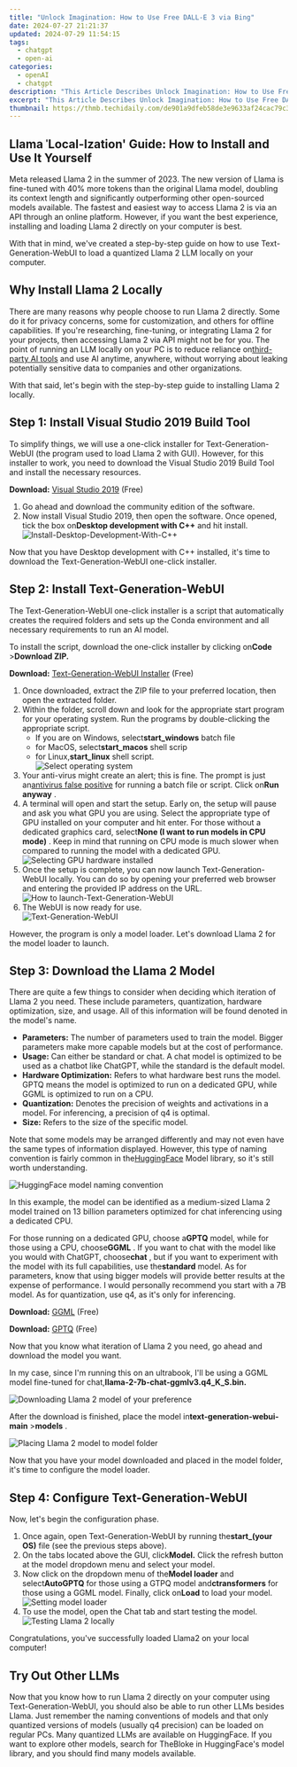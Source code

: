 ```yaml
---
title: "Unlock Imagination: How to Use Free DALL-E 3 via Bing"
date: 2024-07-27 21:21:37
updated: 2024-07-29 11:54:15
tags:
  - chatgpt
  - open-ai
categories:
  - openAI
  - chatgpt
description: "This Article Describes Unlock Imagination: How to Use Free DALL-E 3 via Bing"
excerpt: "This Article Describes Unlock Imagination: How to Use Free DALL-E 3 via Bing"
thumbnail: https://thmb.techidaily.com/de901a9dfeb58de3e9633af24cac79c38827e6567ccf0cdebe9976885fce2e39.png
---
```


## Llama ˈLocal-Ization' Guide: How to Install and Use It Yourself

 Meta released Llama 2 in the summer of 2023\. The new version of Llama is fine-tuned with 40% more tokens than the original Llama model, doubling its context length and significantly outperforming other open-sourced models available. The fastest and easiest way to access Llama 2 is via an API through an online platform. However, if you want the best experience, installing and loading Llama 2 directly on your computer is best.

 With that in mind, we've created a step-by-step guide on how to use Text-Generation-WebUI to load a quantized Llama 2 LLM locally on your computer.

## Why Install Llama 2 Locally

 There are many reasons why people choose to run Llama 2 directly. Some do it for privacy concerns, some for customization, and others for offline capabilities. If you're researching, fine-tuning, or integrating Llama 2 for your projects, then accessing Llama 2 via API might not be for you. The point of running an LLM locally on your PC is to reduce reliance on[third-party AI tools](https://www.makeuseof.com/best-ai-web-apps/) and use AI anytime, anywhere, without worrying about leaking potentially sensitive data to companies and other organizations.

 With that said, let's begin with the step-by-step guide to installing Llama 2 locally.

## Step 1: Install Visual Studio 2019 Build Tool

 To simplify things, we will use a one-click installer for Text-Generation-WebUI (the program used to load Llama 2 with GUI). However, for this installer to work, you need to download the Visual Studio 2019 Build Tool and install the necessary resources.

**Download:** [Visual Studio 2019](https://learn.microsoft.com/en-us/visualstudio/releases/2019/release-notes) (Free)

1. Go ahead and download the community edition of the software.
2. Now install Visual Studio 2019, then open the software. Once opened, tick the box on**Desktop development with C++** and hit install.  
![Install-Desktop-Development-With-C++](https://static1.makeuseofimages.com/wordpress/wp-content/uploads/2023/10/2-install-desktop-development-with-c.jpg)

 Now that you have Desktop development with C++ installed, it's time to download the Text-Generation-WebUI one-click installer.

## Step 2: Install Text-Generation-WebUI

 The Text-Generation-WebUI one-click installer is a script that automatically creates the required folders and sets up the Conda environment and all necessary requirements to run an AI model.

 To install the script, download the one-click installer by clicking on**Code** \>**Download ZIP.**

**Download:** [Text-Generation-WebUI Installer](https://github.com/oobabooga/text-generation-webui/tree/main) (Free)

1. Once downloaded, extract the ZIP file to your preferred location, then open the extracted folder.
2. Within the folder, scroll down and look for the appropriate start program for your operating system. Run the programs by double-clicking the appropriate script.  
   * If you are on Windows, select**start\_windows** batch file  
   * for MacOS, select**start\_macos** shell scrip  
   * for Linux,**start\_linux** shell script.  
   ![Select operating system](https://static1.makeuseofimages.com/wordpress/wp-content/uploads/2023/10/4-select-operating-system.jpg)
3. Your anti-virus might create an alert; this is fine. The prompt is just an[antivirus false positive](https://www.makeuseof.com/what-is-antivirus-false-result/) for running a batch file or script. Click on**Run anyway** .
4. A terminal will open and start the setup. Early on, the setup will pause and ask you what GPU you are using. Select the appropriate type of GPU installed on your computer and hit enter. For those without a dedicated graphics card, select**None (I want to run models in CPU mode)** . Keep in mind that running on CPU mode is much slower when compared to running the model with a dedicated GPU.  
![Selecting GPU hardware installed](https://static1.makeuseofimages.com/wordpress/wp-content/uploads/2023/10/5-select-gpu-settings.jpg)
5. Once the setup is complete, you can now launch Text-Generation-WebUI locally. You can do so by opening your preferred web browser and entering the provided IP address on the URL.  
![How to launch-Text-Generation-WebUI](https://static1.makeuseofimages.com/wordpress/wp-content/uploads/2023/10/6-launch-text-generation-webui.jpg)
6. The WebUI is now ready for use.  
![Text-Generation-WebUI ](https://static1.makeuseofimages.com/wordpress/wp-content/uploads/2023/10/7-text-generation-webui-view.jpg)

 However, the program is only a model loader. Let's download Llama 2 for the model loader to launch.

## Step 3: Download the Llama 2 Model

 There are quite a few things to consider when deciding which iteration of Llama 2 you need. These include parameters, quantization, hardware optimization, size, and usage. All of this information will be found denoted in the model's name.

* **Parameters:** The number of parameters used to train the model. Bigger parameters make more capable models but at the cost of performance.
* **Usage:** Can either be standard or chat. A chat model is optimized to be used as a chatbot like ChatGPT, while the standard is the default model.
* **Hardware Optimization:** Refers to what hardware best runs the model. GPTQ means the model is optimized to run on a dedicated GPU, while GGML is optimized to run on a CPU.
* **Quantization:** Denotes the precision of weights and activations in a model. For inferencing, a precision of q4 is optimal.
* **Size:** Refers to the size of the specific model.

 Note that some models may be arranged differently and may not even have the same types of information displayed. However, this type of naming convention is fairly common in the[HuggingFace](https://www.makeuseof.com/what-is-hugging-face-and-what-is-it-used-for/) Model library, so it's still worth understanding.

![HuggingFace model naming convention](https://static1.makeuseofimages.com/wordpress/wp-content/uploads/wm/2023/10/huggingface-model-naming-convention-1.jpg)

 In this example, the model can be identified as a medium-sized Llama 2 model trained on 13 billion parameters optimized for chat inferencing using a dedicated CPU.

 For those running on a dedicated GPU, choose a**GPTQ** model, while for those using a CPU, choose**GGML** . If you want to chat with the model like you would with ChatGPT, choose**chat** , but if you want to experiment with the model with its full capabilities, use the**standard** model. As for parameters, know that using bigger models will provide better results at the expense of performance. I would personally recommend you start with a 7B model. As for quantization, use q4, as it's only for inferencing.

**Download:** [GGML](https://huggingface.co/localmodels/Llama-2-7B-ggml/tree/main) (Free)

**Download:** [GPTQ](https://huggingface.co/localmodels/Llama-2-7B-Chat-GPTQ/tree/main) (Free)

 Now that you know what iteration of Llama 2 you need, go ahead and download the model you want.

 In my case, since I'm running this on an ultrabook, I'll be using a GGML model fine-tuned for chat,**llama-2-7b-chat-ggmlv3.q4\_K\_S.bin.**

![Downloading Llama 2 model of your preference](https://static1.makeuseofimages.com/wordpress/wp-content/uploads/2023/10/8-download-llama-2-model.jpg)

 After the download is finished, place the model in**text-generation-webui-main** \>**models** .

![Placing Llama 2 model to model folder](https://static1.makeuseofimages.com/wordpress/wp-content/uploads/2023/10/9-place-model-to-model-folder.jpg)

 Now that you have your model downloaded and placed in the model folder, it's time to configure the model loader.

## Step 4: Configure Text-Generation-WebUI

Now, let's begin the configuration phase.

1. Once again, open Text-Generation-WebUI by running the**start\_(your OS)** file (see the previous steps above).
2. On the tabs located above the GUI, click**Model.** Click the refresh button at the model dropdown menu and select your model.
3. Now click on the dropdown menu of the**Model loader** and select**AutoGPTQ** for those using a GTPQ model and**ctransformers** for those using a GGML model. Finally, click on**Load** to load your model.  
![Setting model loader](https://static1.makeuseofimages.com/wordpress/wp-content/uploads/2023/10/10-select-model-loader.jpg)
4. To use the model, open the Chat tab and start testing the model.  
![Testing Llama 2 locally](https://static1.makeuseofimages.com/wordpress/wp-content/uploads/2023/10/12-testing-llama-2-locally.jpg)

 Congratulations, you've successfully loaded Llama2 on your local computer!

## Try Out Other LLMs

 Now that you know how to run Llama 2 directly on your computer using Text-Generation-WebUI, you should also be able to run other LLMs besides Llama. Just remember the naming conventions of models and that only quantized versions of models (usually q4 precision) can be loaded on regular PCs. Many quantized LLMs are available on HuggingFace. If you want to explore other models, search for TheBloke in HuggingFace's model library, and you should find many models available.


<ins class="adsbygoogle"
     style="display:block"
     data-ad-format="autorelaxed"
     data-ad-client="ca-pub-7571918770474297"
     data-ad-slot="1223367746"></ins>



<ins class="adsbygoogle"
     style="display:block"
     data-ad-client="ca-pub-7571918770474297"
     data-ad-slot="8358498916"
     data-ad-format="auto"
     data-full-width-responsive="true"></ins>
